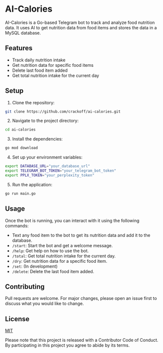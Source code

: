 # AI-Calories

AI-Calories is a Go-based Telegram bot to track and analyze food nutrition data. It uses AI to get nutrition data from food items and stores the data in a MySQL database.

## Features

- Track daily nutrition intake
- Get nutrition data for specific food items
- Delete last food item added
- Get total nutrition intake for the current day

## Setup

1. Clone the repository:

```bash
git clone https://github.com/crackoff/ai-calories.git
```

2. Navigate to the project directory:

```bash
cd ai-calories
```

3. Install the dependencies:

```bash
go mod download
```

4. Set up your environment variables:

```bash
export DATABASE_URL="your_database_url"
export TELEGRAM_BOT_TOKEN="your_telegram_bot_token"
export PPLX_TOKEN="your_perplexity_token"
```

5. Run the application:

```bash
go run main.go
```

## Usage

Once the bot is running, you can interact with it using the following commands:

- Text any food item to the bot to get its nutrition data and add it to the database.
- `/start`: Start the bot and get a welcome message.
- `/help`: Get help on how to use the bot.
- `/total`: Get total nutrition intake for the current day.
- `/dry`: Get nutrition data for a specific food item.
- `/set`: (In development)
- `/delete`: Delete the last food item added.

## Contributing

Pull requests are welcome. For major changes, please open an issue first to discuss what you would like to change.

## License

[MIT](https://choosealicense.com/licenses/mit/)

Please note that this project is released with a Contributor Code of Conduct. By participating in this project you agree to abide by its terms.